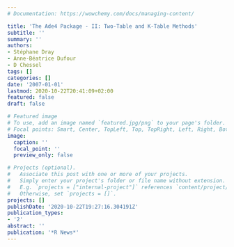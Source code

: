 ```yaml
---
# Documentation: https://wowchemy.com/docs/managing-content/

title: 'The Ade4 Package - II: Two-Table and K-Table Methods'
subtitle: ''
summary: ''
authors:
- Stéphane Dray
- Anne-Béatrice Dufour
- D Chessel
tags: []
categories: []
date: '2007-01-01'
lastmod: 2020-10-22T20:41:09+02:00
featured: false
draft: false

# Featured image
# To use, add an image named `featured.jpg/png` to your page's folder.
# Focal points: Smart, Center, TopLeft, Top, TopRight, Left, Right, BottomLeft, Bottom, BottomRight.
image:
  caption: ''
  focal_point: ''
  preview_only: false

# Projects (optional).
#   Associate this post with one or more of your projects.
#   Simply enter your project's folder or file name without extension.
#   E.g. `projects = ["internal-project"]` references `content/project/deep-learning/index.md`.
#   Otherwise, set `projects = []`.
projects: []
publishDate: '2020-10-22T19:27:16.304191Z'
publication_types:
- '2'
abstract: ''
publication: '*R News*'
---
```

